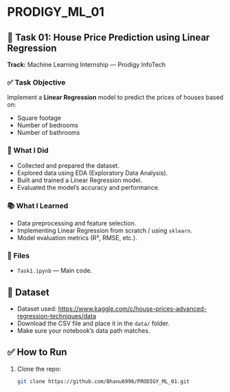 # PRODIGY_ML_01

## 📌 Task 01: House Price Prediction using Linear Regression

**Track:** Machine Learning Internship — Prodigy InfoTech

### ✅ Task Objective

Implement a **Linear Regression** model to predict the prices of houses based on:
- Square footage
- Number of bedrooms
- Number of bathrooms

### 🚀 What I Did

- Collected and prepared the dataset.
- Explored data using EDA (Exploratory Data Analysis).
- Built and trained a Linear Regression model.
- Evaluated the model’s accuracy and performance.

### 📚 What I Learned

- Data preprocessing and feature selection.
- Implementing Linear Regression from scratch / using `sklearn`.
- Model evaluation metrics (R², RMSE, etc.).

### 📂 Files

- `Task1.ipynb` — Main code.

## 📂 Dataset

- Dataset used:  https://www.kaggle.com/c/house-prices-advanced-regression-techniques/data
- Download the CSV file and place it in the `data/` folder.
- Make sure your notebook’s data path matches.

## ✅ How to Run

1. Clone the repo:
   ```bash
   git clone https://github.com/Bhanu6996/PRODIGY_ML_01.git
